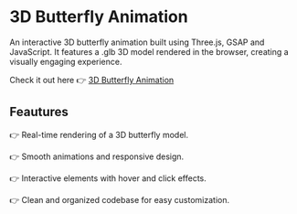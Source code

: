 # 3D Butterfly Animation

An interactive 3D butterfly animation built using Three.js, GSAP and JavaScript. 
It features a .glb 3D model rendered in the browser, creating a visually engaging experience.​

Check it out here 👉 [3D Butterfly Animation](https://mashakrot.github.io/3d_butterfly_animation/)

## Feautures 
👉 Real-time rendering of a 3D butterfly model.​

👉 Smooth animations and responsive design.​

👉 Interactive elements with hover and click effects.​

👉 Clean and organized codebase for easy customization.
